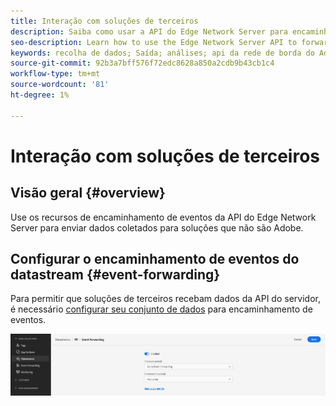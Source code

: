 ```yaml
---
title: Interação com soluções de terceiros
description: Saiba como usar a API do Edge Network Server para encaminhar eventos para soluções que não sejam Adobe
seo-description: Learn how to use the Edge Network Server API to forward events to non-Adobe solutions
keywords: recolha de dados; Saída; análises; api da rede de borda do Adobe Experience Platform; encaminhamento de eventos
source-git-commit: 92b3a7bff576f72edc8628a850a2cdb9b43cb1c4
workflow-type: tm+mt
source-wordcount: '81'
ht-degree: 1%

---
```



# Interação com soluções de terceiros

## Visão geral {#overview}

Use os recursos de encaminhamento de eventos da API do Edge Network Server para enviar dados coletados para soluções que não são Adobe.

## Configurar o encaminhamento de eventos do datastream {#event-forwarding}

Para permitir que soluções de terceiros recebam dados da API do servidor, é necessário [configurar seu conjunto de dados](../edge/fundamentals/datastreams.md#event-forwarding-settings) para encaminhamento de eventos.

![Configuração de fluxo de dados do Adobe Analytics](assets/event-forwarding-datastream.png)
